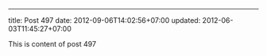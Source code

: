 ---
title: Post 497
date: 2012-09-06T14:02:56+07:00
updated: 2012-06-03T11:45:27+07:00

This is content of post 497